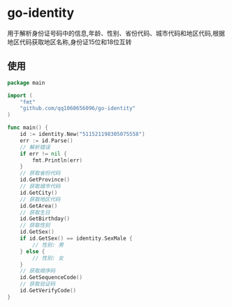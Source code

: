 # go-identity
用于解析身份证号码中的信息,年龄、性别、省份代码、城市代码和地区代码,根据地区代码获取地区名称,身份证15位和18位互转


## 使用
```go
package main

import (
	"fmt"
	"github.com/qq1060656096/go-identity"
)

func main() {
	id := identity.New("511521198305075558")
	err := id.Parse()
	// 解析错误
	if err != nil {
		fmt.Println(err)
	}
	// 获取省份代码
	id.GetProvince()
	// 获取城市代码
	id.GetCity()
	// 获取地区代码
	id.GetArea()
	// 获取生日
	id.GetBirthday()
	// 获取性别
	id.GetSex()
	if id.GetSex() == identity.SexMale {
		// 性别: 男
	} else {
		// 性别: 女
	}
	// 获取顺序码
	id.GetSequenceCode()
	// 获取验证码
	id.GetVerifyCode()
}

```
